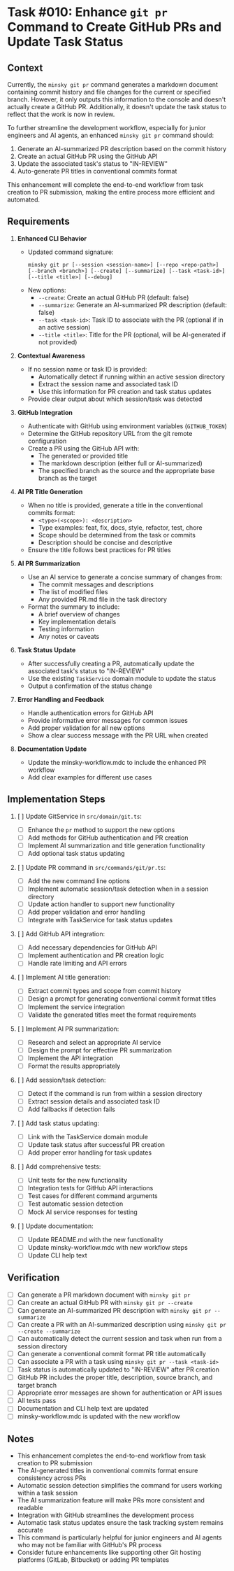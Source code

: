 # Task #010: Enhance `git pr` Command to Create GitHub PRs and Update Task Status

## Context

Currently, the `minsky git pr` command generates a markdown document containing commit history and file changes for the current or specified branch. However, it only outputs this information to the console and doesn't actually create a GitHub PR. Additionally, it doesn't update the task status to reflect that the work is now in review.

To further streamline the development workflow, especially for junior engineers and AI agents, an enhanced `minsky git pr` command should:

1. Generate an AI-summarized PR description based on the commit history
2. Create an actual GitHub PR using the GitHub API
3. Update the associated task's status to "IN-REVIEW"
4. Auto-generate PR titles in conventional commits format

This enhancement will complete the end-to-end workflow from task creation to PR submission, making the entire process more efficient and automated.

## Requirements

1. **Enhanced CLI Behavior**

   - Updated command signature:
     ```
     minsky git pr [--session <session-name>] [--repo <repo-path>] [--branch <branch>] [--create] [--summarize] [--task <task-id>] [--title <title>] [--debug]
     ```
   - New options:
     - `--create`: Create an actual GitHub PR (default: false)
     - `--summarize`: Generate an AI-summarized PR description (default: false)
     - `--task <task-id>`: Task ID to associate with the PR (optional if in an active session)
     - `--title <title>`: Title for the PR (optional, will be AI-generated if not provided)

2. **Contextual Awareness**

   - If no session name or task ID is provided:
     - Automatically detect if running within an active session directory
     - Extract the session name and associated task ID
     - Use this information for PR creation and task status updates
   - Provide clear output about which session/task was detected

3. **GitHub Integration**

   - Authenticate with GitHub using environment variables (`GITHUB_TOKEN`)
   - Determine the GitHub repository URL from the git remote configuration
   - Create a PR using the GitHub API with:
     - The generated or provided title
     - The markdown description (either full or AI-summarized)
     - The specified branch as the source and the appropriate base branch as the target

4. **AI PR Title Generation**

   - When no title is provided, generate a title in the conventional commits format:
     - `<type>(<scope>): <description>`
     - Type examples: feat, fix, docs, style, refactor, test, chore
     - Scope should be determined from the task or commits
     - Description should be concise and descriptive
   - Ensure the title follows best practices for PR titles

5. **AI PR Summarization**

   - Use an AI service to generate a concise summary of changes from:
     - The commit messages and descriptions
     - The list of modified files
     - Any provided PR.md file in the task directory
   - Format the summary to include:
     - A brief overview of changes
     - Key implementation details
     - Testing information
     - Any notes or caveats

6. **Task Status Update**

   - After successfully creating a PR, automatically update the associated task's status to "IN-REVIEW"
   - Use the existing `TaskService` domain module to update the status
   - Output a confirmation of the status change

7. **Error Handling and Feedback**

   - Handle authentication errors for GitHub API
   - Provide informative error messages for common issues
   - Add proper validation for all new options
   - Show a clear success message with the PR URL when created

8. **Documentation Update**
   - Update the minsky-workflow.mdc to include the enhanced PR workflow
   - Add clear examples for different use cases

## Implementation Steps

1. [ ] Update GitService in `src/domain/git.ts`:

   - [ ] Enhance the `pr` method to support the new options
   - [ ] Add methods for GitHub authentication and PR creation
   - [ ] Implement AI summarization and title generation functionality
   - [ ] Add optional task status updating

2. [ ] Update PR command in `src/commands/git/pr.ts`:

   - [ ] Add the new command line options
   - [ ] Implement automatic session/task detection when in a session directory
   - [ ] Update action handler to support new functionality
   - [ ] Add proper validation and error handling
   - [ ] Integrate with TaskService for task status updates

3. [ ] Add GitHub API integration:

   - [ ] Add necessary dependencies for GitHub API
   - [ ] Implement authentication and PR creation logic
   - [ ] Handle rate limiting and API errors

4. [ ] Implement AI title generation:

   - [ ] Extract commit types and scope from commit history
   - [ ] Design a prompt for generating conventional commit format titles
   - [ ] Implement the service integration
   - [ ] Validate the generated titles meet the format requirements

5. [ ] Implement AI PR summarization:

   - [ ] Research and select an appropriate AI service
   - [ ] Design the prompt for effective PR summarization
   - [ ] Implement the API integration
   - [ ] Format the results appropriately

6. [ ] Add session/task detection:

   - [ ] Detect if the command is run from within a session directory
   - [ ] Extract session details and associated task ID
   - [ ] Add fallbacks if detection fails

7. [ ] Add task status updating:

   - [ ] Link with the TaskService domain module
   - [ ] Update task status after successful PR creation
   - [ ] Add proper error handling for task updates

8. [ ] Add comprehensive tests:

   - [ ] Unit tests for the new functionality
   - [ ] Integration tests for GitHub API interactions
   - [ ] Test cases for different command arguments
   - [ ] Test automatic session detection
   - [ ] Mock AI service responses for testing

9. [ ] Update documentation:
   - [ ] Update README.md with the new functionality
   - [ ] Update minsky-workflow.mdc with new workflow steps
   - [ ] Update CLI help text

## Verification

- [ ] Can generate a PR markdown document with `minsky git pr`
- [ ] Can create an actual GitHub PR with `minsky git pr --create`
- [ ] Can generate an AI-summarized PR description with `minsky git pr --summarize`
- [ ] Can create a PR with an AI-summarized description using `minsky git pr --create --summarize`
- [ ] Can automatically detect the current session and task when run from a session directory
- [ ] Can generate a conventional commit format PR title automatically
- [ ] Can associate a PR with a task using `minsky git pr --task <task-id>`
- [ ] Task status is automatically updated to "IN-REVIEW" after PR creation
- [ ] GitHub PR includes the proper title, description, source branch, and target branch
- [ ] Appropriate error messages are shown for authentication or API issues
- [ ] All tests pass
- [ ] Documentation and CLI help text are updated
- [ ] minsky-workflow.mdc is updated with the new workflow

## Notes

- This enhancement completes the end-to-end workflow from task creation to PR submission
- The AI-generated titles in conventional commits format ensure consistency across PRs
- Automatic session detection simplifies the command for users working within a task session
- The AI summarization feature will make PRs more consistent and readable
- Integration with GitHub streamlines the development process
- Automatic task status updates ensure the task tracking system remains accurate
- This command is particularly helpful for junior engineers and AI agents who may not be familiar with GitHub's PR process
- Consider future enhancements like supporting other Git hosting platforms (GitLab, Bitbucket) or adding PR templates

